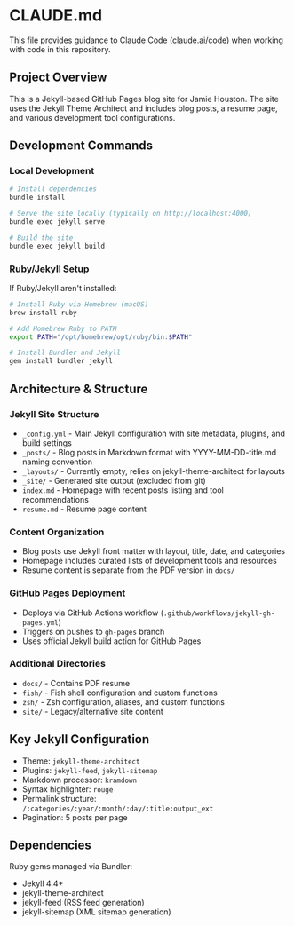 # CLAUDE.md

This file provides guidance to Claude Code (claude.ai/code) when working with code in this repository.

## Project Overview

This is a Jekyll-based GitHub Pages blog site for Jamie Houston. The site uses the Jekyll Theme Architect and includes blog posts, a resume page, and various development tool configurations.

## Development Commands

### Local Development
```bash
# Install dependencies
bundle install

# Serve the site locally (typically on http://localhost:4000)
bundle exec jekyll serve

# Build the site
bundle exec jekyll build
```

### Ruby/Jekyll Setup
If Ruby/Jekyll aren't installed:
```bash
# Install Ruby via Homebrew (macOS)
brew install ruby

# Add Homebrew Ruby to PATH
export PATH="/opt/homebrew/opt/ruby/bin:$PATH"

# Install Bundler and Jekyll
gem install bundler jekyll
```

## Architecture & Structure

### Jekyll Site Structure
- `_config.yml` - Main Jekyll configuration with site metadata, plugins, and build settings
- `_posts/` - Blog posts in Markdown format with YYYY-MM-DD-title.md naming convention
- `_layouts/` - Currently empty, relies on jekyll-theme-architect for layouts
- `_site/` - Generated site output (excluded from git)
- `index.md` - Homepage with recent posts listing and tool recommendations
- `resume.md` - Resume page content

### Content Organization
- Blog posts use Jekyll front matter with layout, title, date, and categories
- Homepage includes curated lists of development tools and resources
- Resume content is separate from the PDF version in `docs/`

### GitHub Pages Deployment
- Deploys via GitHub Actions workflow (`.github/workflows/jekyll-gh-pages.yml`)
- Triggers on pushes to `gh-pages` branch
- Uses official Jekyll build action for GitHub Pages

### Additional Directories
- `docs/` - Contains PDF resume
- `fish/` - Fish shell configuration and custom functions
- `zsh/` - Zsh configuration, aliases, and custom functions
- `site/` - Legacy/alternative site content

## Key Jekyll Configuration
- Theme: `jekyll-theme-architect`
- Plugins: `jekyll-feed`, `jekyll-sitemap`
- Markdown processor: `kramdown`
- Syntax highlighter: `rouge`
- Permalink structure: `/:categories/:year/:month/:day/:title:output_ext`
- Pagination: 5 posts per page

## Dependencies
Ruby gems managed via Bundler:
- Jekyll 4.4+
- jekyll-theme-architect
- jekyll-feed (RSS feed generation)
- jekyll-sitemap (XML sitemap generation)